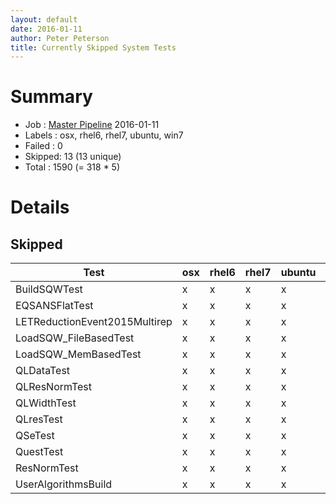 ```yaml
---
layout: default
date: 2016-01-11
author: Peter Peterson
title: Currently Skipped System Tests
---
```

Summary
=======

* Job    : [Master Pipeline](http://builds.mantidproject.org/view/Master%20Pipeline/) 2016-01-11
* Labels : osx, rhel6, rhel7, ubuntu, win7
* Failed : 0
* Skipped: 13 (13 unique)
* Total  : 1590 (= 318 * 5)

Details
=======

Skipped
-------

| Test                           | osx | rhel6 | rhel7 | ubuntu | win7 |
|--------------------------------|-----|-------|-------|--------|------|
| BuildSQWTest                   |  x  |   x   |   x   |    x   |   x  |
| EQSANSFlatTest                 |  x  |   x   |   x   |    x   |   x  |
| LETReductionEvent2015Multirep  |  x  |   x   |   x   |    x   |   x  |
| LoadSQW_FileBasedTest          |  x  |   x   |   x   |    x   |   x  |
| LoadSQW_MemBasedTest           |  x  |   x   |   x   |    x   |   x  |
| QLDataTest                     |  x  |   x   |   x   |    x   |   x  |
| QLResNormTest                  |  x  |   x   |   x   |    x   |   x  |
| QLWidthTest                    |  x  |   x   |   x   |    x   |   x  |
| QLresTest                      |  x  |   x   |   x   |    x   |   x  |
| QSeTest                        |  x  |   x   |   x   |    x   |   x  |
| QuestTest                      |  x  |   x   |   x   |    x   |   x  |
| ResNormTest                    |  x  |   x   |   x   |    x   |   x  |
| UserAlgorithmsBuild            |  x  |   x   |   x   |    x   |   x  |
